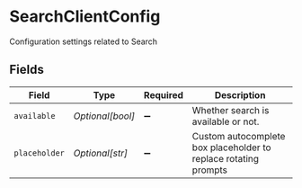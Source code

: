 # SearchClientConfig

Configuration settings related to Search


## Fields

| Field                                                           | Type                                                            | Required                                                        | Description                                                     |
| --------------------------------------------------------------- | --------------------------------------------------------------- | --------------------------------------------------------------- | --------------------------------------------------------------- |
| `available`                                                     | *Optional[bool]*                                                | :heavy_minus_sign:                                              | Whether search is available or not.                             |
| `placeholder`                                                   | *Optional[str]*                                                 | :heavy_minus_sign:                                              | Custom autocomplete box placeholder to replace rotating prompts |